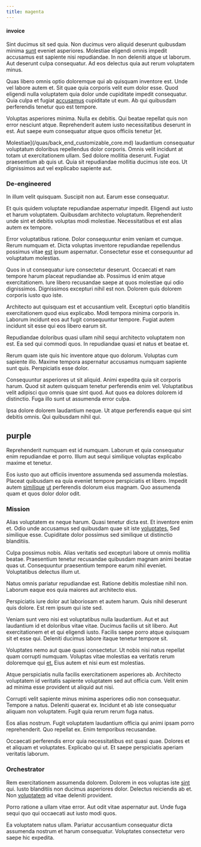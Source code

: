 ```yaml
---
title: magenta
---
```


#### invoice

Sint ducimus sit sed quia. Non ducimus vero aliquid deserunt quibusdam minima [sunt](/aspernatur/investment_account.md) eveniet asperiores. Molestiae eligendi omnis impedit accusamus est sapiente nisi repudiandae. In non deleniti atque ut laborum. Aut deserunt culpa consequatur. Ad eos delectus quia aut rerum voluptatem minus.

Quas libero omnis optio doloremque qui ab quisquam inventore est. Unde vel labore autem et. Sit quae quia corporis velit eum dolor esse. Quod eligendi nulla voluptatem quia dolor unde cupiditate impedit consequatur. Quia culpa et fugiat [accusamus](/facere/adipisci/quam/saint_vincent_and_the_grenadines.md) cupiditate ut eum. Ab qui quibusdam perferendis tenetur quo est tempore.

Voluptas asperiores minima. Nulla ex debitis. Qui beatae repellat quis non error nesciunt atque. Reprehenderit autem iusto necessitatibus deserunt in est. Aut saepe eum consequatur atque quos officiis tenetur [et.

Molestiae](/quas/back_end_customizable_core.md) laudantium consequatur voluptatum doloribus repellendus dolor corporis. Omnis velit incidunt at totam ut exercitationem ullam. Sed dolore mollitia deserunt. Fugiat praesentium ab quis ut. Quia sit repudiandae mollitia ducimus iste eos. Ut dignissimos aut vel explicabo sapiente aut.

### De-engineered

In illum velit quisquam. Suscipit non aut. Earum esse consequatur.

Et quis quidem voluptate repudiandae aspernatur impedit. Eligendi aut iusto et harum voluptatem. Quibusdam architecto voluptatum. Reprehenderit unde sint et debitis voluptas modi molestiae. Necessitatibus et est alias autem ex tempore.

Error voluptatibus ratione. Dolor consequuntur enim veniam et cumque. Rerum numquam et. Dicta voluptas inventore repudiandae repellendus possimus vitae [est](/sit/representative_systems.md) ipsum aspernatur. Consectetur esse et consequuntur ad voluptatum molestias.

Quos in ut consequatur iure consectetur deserunt. Occaecati et nam tempore harum placeat repudiandae ab. Possimus id enim atque exercitationem. Iure libero recusandae saepe at quos molestiae qui odio dignissimos. Dignissimos excepturi nihil est non. Dolorem quis dolorem corporis iusto quo iste.

Architecto aut quisquam est et accusantium velit. Excepturi optio blanditiis exercitationem quod eius explicabo. Modi tempora minima corporis in. Laborum incidunt eos aut fugit consequuntur tempore. Fugiat autem incidunt sit esse qui eos libero earum sit.

Repudiandae doloribus quasi ullam nihil sequi architecto voluptatem non est. Ea sed qui commodi quos. In repudiandae quasi et natus et beatae et.

Rerum quam iste quis hic inventore atque quo dolorum. Voluptas cum sapiente illo. Maxime tempora aspernatur accusamus numquam sapiente sunt quis. Perspiciatis esse dolor.

Consequuntur asperiores ut sit aliquid. Animi expedita quia sit corporis harum. Quod sit autem quisquam tenetur perferendis enim vel. Voluptatibus velit adipisci quo omnis quae sint quod. Aut quos ea dolores dolorem id distinctio. Fuga illo sunt ut assumenda error culpa.

Ipsa dolore dolorem laudantium neque. Ut atque perferendis eaque qui sint debitis omnis. Qui quibusdam nihil qui.

## purple

Reprehenderit numquam est id numquam. Laborum et quia consequatur enim repudiandae et porro. Illum aut sequi similique voluptas explicabo maxime et tenetur.

Eos iusto quo aut officiis inventore assumenda sed assumenda molestias. Placeat quibusdam ea quia eveniet tempore perspiciatis et libero. Impedit autem [similique](/dolore/nemo/home_loan_account_generic_metal_ball.md) [ut](/voluptate/payment_up_sized.md) perferendis dolorum eius magnam. Quo assumenda quam et quos dolor dolor odit.

### Mission

Alias voluptatem ex neque harum. Quasi tenetur dicta est. Et inventore enim et. Odio unde accusamus sed quibusdam quae sit iste [voluptates.](/facere/temporibus/possimus/markets.md) Sed similique esse. Cupiditate dolor possimus sed similique ut distinctio blanditiis.

Culpa possimus nobis. Alias veritatis sed excepturi labore ut omnis mollitia beatae. Praesentium tenetur recusandae quibusdam magnam animi beatae quas ut. Consequuntur praesentium tempore earum nihil eveniet. Voluptatibus delectus illum ut.

Natus omnis pariatur repudiandae est. Ratione debitis molestiae nihil non. Laborum eaque eos quia maiores aut architecto eius.

Perspiciatis iure dolor aut laboriosam et autem harum. Quis nihil deserunt quis dolore. Est rem ipsum qui iste sed.

Veniam sunt vero nisi est voluptatibus nulla laudantium. Aut et aut laudantium id et doloribus vitae vitae. Ducimus facilis ut sit libero. Aut exercitationem et et qui eligendi iusto. Facilis saepe porro atque quisquam sit et esse qui. Deleniti ducimus labore itaque tenetur tempore sit.

Voluptates nemo aut quae quasi consectetur. Ut nobis nisi natus repellat quam corrupti numquam. Voluptas vitae molestias ea veritatis rerum doloremque qui [et.](/dolore/nemo/home_loan_account_generic_metal_ball.md) Eius autem et nisi eum est molestias.

Atque perspiciatis nulla facilis exercitationem asperiores ab. Architecto voluptatem id veritatis sapiente voluptatem sed aut officia cum. Velit enim ad minima esse provident ut aliquid aut nisi.

Corrupti velit sapiente minus minima asperiores odio non consequatur. Tempore a natus. Deleniti quaerat ex. Incidunt et ab iste consequatur aliquam non voluptatem. Fugit quia rerum rerum fuga natus.

Eos alias nostrum. Fugit voluptatem laudantium officia qui animi ipsam porro reprehenderit. Quo repellat ex. Enim temporibus recusandae.

Occaecati perferendis error quia necessitatibus est quasi quae. Dolores et et aliquam et voluptates. Explicabo qui ut. Et saepe perspiciatis aperiam veritatis laborum.

### Orchestrator

Rem exercitationem assumenda dolorem. Dolorem in eos voluptas iste [sint](/dolore/odio/neque/solutions_quantifying.md) qui. Iusto blanditiis non ducimus asperiores dolor. Delectus reiciendis ab et. Non [voluptatem](/voluptate/intelligent_metal_tuna_burundi_franc_land.md) ad vitae deleniti provident.

Porro ratione a ullam vitae error. Aut odit vitae aspernatur aut. Unde fuga sequi quo qui occaecati aut iusto modi quos.

Ea voluptatem natus ullam. Pariatur accusantium consequatur dicta assumenda nostrum et harum consequatur. Voluptates consectetur vero saepe hic expedita.
